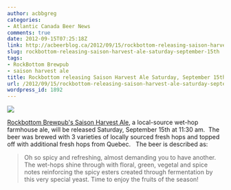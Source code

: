 ```yaml
---
author: acbbgreg
categories:
- Atlantic Canada Beer News
comments: true
date: 2012-09-15T07:25:18Z
link: http://acbeerblog.ca/2012/09/15/rockbottom-releasing-saison-harvest-ale-saturday-september-15th/
slug: rockbottom-releasing-saison-harvest-ale-saturday-september-15th
tags:
- RockBottom Brewpub
- saison harvest ale
title: Rockbottom releasing Saison Harvest Ale Saturday, September 15th
url: /2012/09/15/rockbottom-releasing-saison-harvest-ale-saturday-september-15th/
wordpress_id: 1892
---
```


[![](http://acbeerblog.ca/wp-content/uploads/2012/09/rockbottom-growler.jpg)](http://acbeerblog.ca/wp-content/uploads/2012/09/rockbottom-growler.jpg)

[Rockbottom Brewpub's Saison Harvest Ale](http://rockbottombrewpub.blogspot.ca/2012/09/saison-harvest-release-saturday-sept.html?utm_source=feedburner&utm_medium=email&utm_campaign=Feed:+RockbottomBrewersBlog+%28Rockbottom+Brewers+Blog%29), a local-source wet-hop farmhouse ale, will be released Saturday, September 15th at 11:30 am.  The beer was brewed with 3 varieties of locally sourced fresh hops and topped off with additional fresh hops from Quebec.   The beer is described as:


<blockquote>Oh so spicy and refreshing, almost demanding you to have another. The wet-hops shine through with floral, green, vegetal and spice notes reinforcing the spicy esters created through fermentation by this very special yeast. Time to enjoy the fruits of the season!</blockquote>
